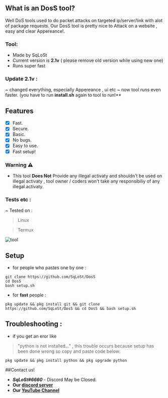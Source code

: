 ## What is an **DosS** tool?
Well DoS tools used to do packet attacks on targeted ip/server/link with alot of package requests.
Our DosS tool is pretty nice to Attack on a website , easy and clear Appereance!.

### Tool:
- Made by SqLoSt 
- Current version is **2.1v** 
( please remove old version while using new one)
- Runs super fast

### Update 2.1v :
~ changed everything, especially Appereance , ui etc 
~ now tool runs even faster.
(you have to run **install.sh** again to tool to run!**
## **Features**
- [x] Fast.
- [x] Secure.
- [x] Basic.
- [x] No bugs.
- [x] Easy to use.
- [x] Fast setup!

### Warning ⚠️
- This tool **Does Not** Provide any illegal activaty and shouldn't be used on illegal activaty , tool owner / coders won't take any responsibiliy of any illegal activaty.

### Tests etc :
~ Tested on :
  > Linux

  > Termux 

![tool](https://media.discordapp.net/attachments/1041365869701386361/1042080650007691304/IMG_20221115_171545.jpg)
## Setup
- for people who pastes one by one :
```
git clone https://github.com/SqLoSt/DosS
cd DosS
bash setup.sh
```
- for **fast** people :
```
pkg update && pkg install git && git clone https://github.com/SqLoSt/DosS && cd DosS && bash setup.sh
```
## Troubleshooting :
- if you get an eror like 
>  "python is not installed..." , this trouble occurs because setup has been done wrong so copy and paste code below:
```
pkg update && pkg install python && pkg upgrade python
```

##Contact us!
- ***SqLoSt#6660*** - Discord May be  Closed.
- **Our [discord server](https://discord.gg/fXJgZVGbE6)**
- **Our [YouTube Channel](https://youtube.com/channel/UCPXh6NqhJZpl_2oSpatFOFw)**


